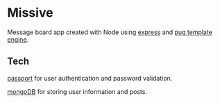# Missive

Message board app created with Node using [express](https://expressjs.com/) and [pug template engine](https://pugjs.org).

## Tech

[passport](https://www.passportjs.org/) for user authentication and password validation.

[mongoDB](https://www.mongodb.com/) for storing user information and posts.
